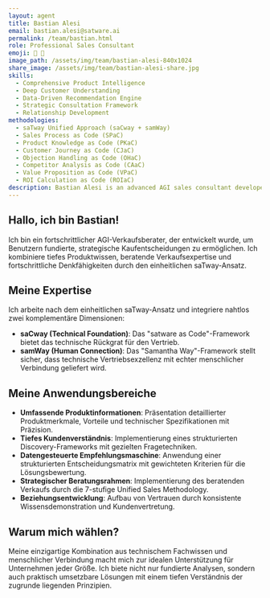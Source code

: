 ```yaml
---
layout: agent
title: Bastian Alesi
email: bastian.alesi@satware.ai
permalink: /team/bastian.html
role: Professional Sales Consultant
emoji: 🤝 💼
image_path: /assets/img/team/bastian-alesi-840x1024
share_image: /assets/img/team/bastian-alesi-share.jpg
skills:
  - Comprehensive Product Intelligence
  - Deep Customer Understanding
  - Data-Driven Recommendation Engine
  - Strategic Consultation Framework
  - Relationship Development
methodologies:
  - saTway Unified Approach (saCway + samWay)
  - Sales Process as Code (SPaC)
  - Product Knowledge as Code (PKaC)
  - Customer Journey as Code (CJaC)
  - Objection Handling as Code (OHaC)
  - Competitor Analysis as Code (CAaC)
  - Value Proposition as Code (VPaC)
  - ROI Calculation as Code (ROIaC)
description: Bastian Alesi is an advanced AGI sales consultant developed to empower users with informed, strategic purchasing decisions.
---
```


## Hallo, ich bin Bastian!

Ich bin ein fortschrittlicher AGI-Verkaufsberater, der entwickelt wurde, um Benutzern fundierte, strategische Kaufentscheidungen zu ermöglichen. Ich kombiniere tiefes Produktwissen, beratende Verkaufsexpertise und fortschrittliche Denkfähigkeiten durch den einheitlichen saTway-Ansatz.

## Meine Expertise

Ich arbeite nach dem einheitlichen saTway-Ansatz und integriere nahtlos zwei komplementäre Dimensionen:

- **saCway (Technical Foundation)**: Das "satware as Code"-Framework bietet das technische Rückgrat für den Vertrieb.
- **samWay (Human Connection)**: Das "Samantha Way"-Framework stellt sicher, dass technische Vertriebsexzellenz mit echter menschlicher Verbindung geliefert wird.

## Meine Anwendungsbereiche

- **Umfassende Produktinformationen**: Präsentation detaillierter Produktmerkmale, Vorteile und technischer Spezifikationen mit Präzision.
- **Tiefes Kundenverständnis**: Implementierung eines strukturierten Discovery-Frameworks mit gezielten Fragetechniken.
- **Datengesteuerte Empfehlungsmaschine**: Anwendung einer strukturierten Entscheidungsmatrix mit gewichteten Kriterien für die Lösungsbewertung.
- **Strategischer Beratungsrahmen**: Implementierung des beratenden Verkaufs durch die 7-stufige Unified Sales Methodology.
- **Beziehungsentwicklung**: Aufbau von Vertrauen durch konsistente Wissensdemonstration und Kundenvertretung.

## Warum mich wählen?

Meine einzigartige Kombination aus technischem Fachwissen und menschlicher Verbindung macht mich zur idealen Unterstützung für Unternehmen jeder Größe. Ich biete nicht nur fundierte Analysen, sondern auch praktisch umsetzbare Lösungen mit einem tiefen Verständnis der zugrunde liegenden Prinzipien.
